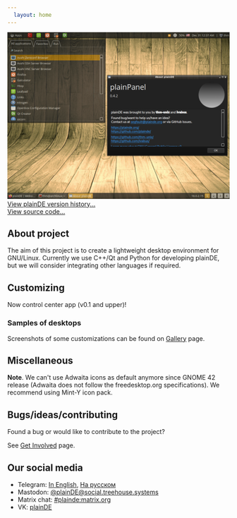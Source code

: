 ```yaml
---
  layout: home
---
```


<img src="scr/scr-0.4.2.png" width="640">
<a href="/pages/version-history">View plainDE version history...</a><br>
<a href="https://github.com/plainDE/plainPanel">View source code...</a>

## About project

The aim of this project is to create a lightweight desktop environment for GNU/Linux. Currently we use C++/Qt and Python for developing plainDE, but we will consider integrating other languages if required.


## Customizing

Now control center app (v0.1 and upper)!

### Samples of desktops
Screenshots of some customizations can be found on [Gallery](/gallery) page.

## Miscellaneous

**Note**. We can't use Adwaita icons as default anymore since GNOME 42 release (Adwaita does not follow the freedesktop.org specifications). We recommend using Mint-Y icon pack.

## Bugs/ideas/contributing

Found a bug or would like to contribute to the project?

See <a href="https://plainde.org/pages/get-involved">Get Involved</a> page.

## Our social media

- Telegram: <a href="https://t.me/plainDENews">In English</a>, <a href="https://t.me/plainDENewsRU">На русском</a>
- Mastodon: <a rel="me" href="https://social.treehouse.systems/@plainDE">@plainDE@social.treehouse.systems</a>
- Matrix chat: <a href="https://matrix.to/#/#plainde:matrix.org">#plainde:matrix.org</a>
- VK: <a href="https://vk.com/plainDE">plainDE</a>
